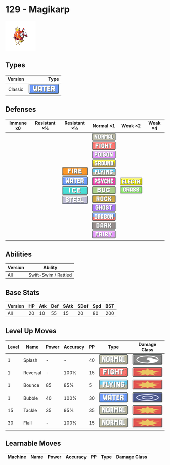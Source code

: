 # 129 - Magikarp

![magikarp](../img/pokemon/129.png)

## Types

| Version | Type                             |
| :-----: | -------------------------------: |
| Classic | ![water](../img/types/water.png) |

## Defenses

| Immune x0 | Resistant ×¼ | Resistant ×½                                                                                                                              | Normal ×1                                                                                                                                                                                                                                                                                                                                                                                                                                                           | Weak ×2                                                                     | Weak ×4 |
| --------- | ------------ | ----------------------------------------------------------------------------------------------------------------------------------------- | ------------------------------------------------------------------------------------------------------------------------------------------------------------------------------------------------------------------------------------------------------------------------------------------------------------------------------------------------------------------------------------------------------------------------------------------------------------------- | --------------------------------------------------------------------------- | ------- |
|           |              | ![fire](../img/types/fire.png)<br/>![water](../img/types/water.png)<br/>![ice](../img/types/ice.png)<br/>![steel](../img/types/steel.png) | ![normal](../img/types/normal.png)<br/>![fighting](../img/types/fighting.png)<br/>![poison](../img/types/poison.png)<br/>![ground](../img/types/ground.png)<br/>![flying](../img/types/flying.png)<br/>![psychic](../img/types/psychic.png)<br/>![bug](../img/types/bug.png)<br/>![rock](../img/types/rock.png)<br/>![ghost](../img/types/ghost.png)<br/>![dragon](../img/types/dragon.png)<br/>![dark](../img/types/dark.png)<br/>![fairy](../img/types/fairy.png) | ![electric](../img/types/electric.png)<br/>![grass](../img/types/grass.png) |         |

## Abilities

| Version | Ability              |
| ------- | -------------------- |
| All     | Swift-Swim / Rattled |

## Base Stats

| Version | HP | Atk | Def | SAtk | SDef | Spd | BST |
| ------- | -- | --- | --- | ---- | ---- | --- | --- |
| All     | 20 | 10  | 55  | 15   | 20   | 80  | 200 |

## Level Up Moves

| Level | Name     | Power | Accuracy | PP | Type                                   | Damage Class                           |
| ----- | -------- | ----- | -------- | -- | -------------------------------------- | -------------------------------------- |
| 1     | Splash   | -     | -        | 40 | ![normal](../img/types/normal.png)     | ![status](../img/types/status.png)     |
| 1     | Reversal | -     | 100%     | 15 | ![fighting](../img/types/fighting.png) | ![physical](../img/types/physical.png) |
| 1     | Bounce   | 85    | 85%      | 5  | ![flying](../img/types/flying.png)     | ![physical](../img/types/physical.png) |
| 1     | Bubble   | 40    | 100%     | 30 | ![water](../img/types/water.png)       | ![special](../img/types/special.png)   |
| 15    | Tackle   | 35    | 95%      | 35 | ![normal](../img/types/normal.png)     | ![physical](../img/types/physical.png) |
| 30    | Flail    | -     | 100%     | 15 | ![normal](../img/types/normal.png)     | ![physical](../img/types/physical.png) |

## Learnable Moves

| Machine | Name | Power | Accuracy | PP | Type | Damage Class |
| ------- | ---- | ----- | -------- | -- | ---- | ------------ |